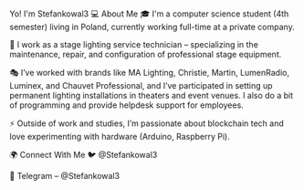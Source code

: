 Yo! I'm Stefankowal3
💻 About Me
🎓 I'm a computer science student (4th semester) living in Poland, currently working full-time at a private company.

🔧 I work as a stage lighting service technician – specializing in the maintenance, repair, and configuration of professional stage equipment.

🎭 I’ve worked with brands like MA Lighting, Christie, Martin, LumenRadio, Luminex, and Chauvet Professional, and I’ve participated in setting up permanent lighting installations in theaters and event venues. I also do a bit of programming and provide helpdesk support for employees.

⚡ Outside of work and studies, I’m passionate about blockchain tech and love experimenting with hardware (Arduino, Raspberry Pi).

🌍 Connect With Me
🐦 @Stefankowal3

💬 Telegram – @Stefankowal3
